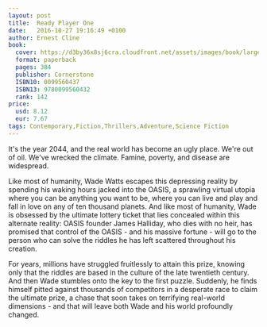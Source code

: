 ```yaml
---
layout: post
title:  Ready Player One
date:   2016-10-27 19:16:49 +0100
author: Ernest Cline
book: 
  cover: https://d3by36x8sj6cra.cloudfront.net/assets/images/book/large/9780/0995/9780099560432.jpg
  format: paperback
  pages: 384
  publisher: Cornerstone
  ISBN10: 0099560437
  ISBN13: 9780099560432
  rank: 142
price: 
  usd: 8.12
  eur: 7.67
tags: Contemporary,Fiction,Thrillers,Adventure,Science Fiction
---
```


It's the year 2044, and the real world has become an ugly place. We're out of oil. We've wrecked the climate. Famine, poverty, and disease are widespread. 

Like most of humanity, Wade Watts escapes this depressing reality by spending his waking hours jacked into the OASIS, a sprawling virtual utopia where you can be anything you want to be, where you can live and play and fall in love on any of ten thousand planets. And like most of humanity, Wade is obsessed by the ultimate lottery ticket that lies concealed within this alternate reality: OASIS founder James Halliday, who dies with no heir, has promised that control of the OASIS - and his massive fortune - will go to the person who can solve the riddles he has left scattered throughout his creation. 

For years, millions have struggled fruitlessly to attain this prize, knowing only that the riddles are based in the culture of the late twentieth century. And then Wade stumbles onto the key to the first puzzle. Suddenly, he finds himself pitted against thousands of competitors in a desperate race to claim the ultimate prize, a chase that soon takes on terrifying real-world dimensions - and that will leave both Wade and his world profoundly changed.
